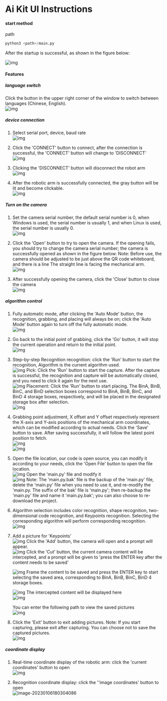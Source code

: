 # **Ai Kit UI Instructions**

#### **start method**

path

```python
python3 <path>/main.py
```

After the startup is successful, as shown in the figure below:<br>

![img](./AiKit_UI_img/1.png) 

#### **Features**

##### **language switch**

Click the button in the upper right corner of the window to switch between languages (Chinese, English).<br>
![img](./AiKit_UI_img/27.png)

##### **device connection**

1. Select serial port, device, baud rate<br>![img](./AiKit_UI_img/2.png)
2. Click the 'CONNECT' button to connect, after the connection is successful, the 'CONNECT' button will change to 'DISCONNECT'<br>
   ![img](./AiKit_UI_img/3.png)

3. Clicking the 'DISCONNECT' button will disconnect the robot arm<br>
   ![img](./AiKit_UI_img/4.png)

4. After the robotic arm is successfully connected, the gray button will be lit and become clickable.<br>
   ![img](./AiKit_UI_img/5.png)

##### **Turn on the camera**

1. Set the camera serial number, the default serial number is 0, when Windows is used, the serial number is usually 1, and when Linux is used, the serial number is usually 0.<br>
   ![img](./AiKit_UI_img/6.png)

2. Click the 'Open' button to try to open the camera. If the opening fails, you should try to change the camera serial number; the camera is successfully opened as shown in the figure below: Note: Before use, the camera should be adjusted to be just above the QR code whiteboard, and there is a line The straight line is facing the mechanical arm.<br>
   ![img](./AiKit_UI_img/7.png)

3. After successfully opening the camera, click the 'Close' button to close the camera<br>
   ![img](./AiKit_UI_img/8.png)

##### **algorithm control**

1. Fully automatic mode, after clicking the 'Auto Mode' button, the recognition, grabbing, and placing will always be on; click the 'Auto Mode' button again to turn off the fully automatic mode.<br>
   ![img](./AiKit_UI_img/9.png)

2. Go back to the initial point of grabbing, click the 'Go' button, it will stop the current operation and return to the initial point.<br>![img](./AiKit_UI_img/10.png)

3. Step-by-step 
   Recognition recognition: click the 'Run' button to start the recognition, Aigorithm is the current algorithm used. <br>
   ![img](./AiKit_UI_img/11.png)
   Pick: Click the 'Run' button to start the capture. After the capture is successful, the recognition and capture will be automatically closed, and you need to click it again for the next use. <br>
   ![img](./AiKit_UI_img/12.png)
   Placement: Click the 'Run' button to start placing. The BinA, BinB, BinC, and BinD selection boxes correspond to BinA, BinB, BinC, and BinD 4 storage boxes, respectively, and will be placed in the designated storage box after selection.<br>
   ![img](./AiKit_UI_img/13.png)

4. Grabbing point adjustment, X offset and Y offset respectively represent the X-axis and Y-axis positions of the mechanical arm coordinates, which can be modified according to actual needs. Click the 'Save' button to save. After saving successfully, it will follow the latest point position to  fetch.<br>
   ![img](./AiKit_UI_img/14.png)<br>
   ![img](./AiKit_UI_img/15.png)

5. Open the file location, our code is open source, you can modify it according to your needs, click the 'Open File' button to open the file location.<br>
    ![img](./AiKit_UI_img/16.png)
   Open the 'main.py' file and modify it <br>
   ![img](./AiKit_UI_img/17.png)
   Note: The 'main.py.bak' file is the backup of the 'main.py' file, delete the 'main.py' file when you need to use it, and re-modify the 'main.py. The suffix of the bak' file is 'main.py'; then re-backup the 'main.py' file and name it 'main.py.bak'; you can also choose to re-download the project.
   
6. Algorithm selection includes color recognition, shape recognition, two-dimensional code recognition, and Keypoints recognition. Selecting the corresponding algorithm will perform corresponding recognition.<br>
   ![img](./AiKit_UI_img/18.png)

7. Add a picture for 'Keypoints' <br>
   ![img](./AiKit_UI_img/19.png)
   Click the 'Add' button, the camera will open and a prompt will appear. <br>
   ![img](./AiKit_UI_img/20.png)
   Click the 'Cut' button, the current camera content will be intercepted, and a prompt will be given to 'press the ENTER key after the content needs to be saved'<br>

   ![img](./AiKit_UI_img/21.png)
   Frame the content to be saved and press the ENTER key to start selecting the saved area, corresponding to BinA, BinB, BinC, BinD 4 storage boxes.<br>

   ![img](./AiKit_UI_img/22.png)
   The intercepted content will be displayed here<br>
   ![img](./AiKit_UI_img/23.png)

   You can enter the following path to view the saved pictures<br>
   ![img](./AiKit_UI_img/24.png)

8. Click the 'Exit' button to exit adding pictures. Note: If you start capturing, please exit after capturing. You can choose not to save the captured pictures.<br>
   ![img](./AiKit_UI_img/19.png)

##### **coordinate display**

1. Real-time coordinate display of the robotic arm: click the 'current coordinates' button to open<br>![img](./AiKit_UI_img/25.png)

2. Recognition coordinate display: click the ''image coordinates' button to open<br>
   ![image-20230106180304086](./AiKit_UI_img/26.png)

 
